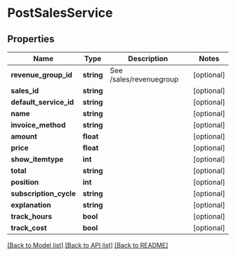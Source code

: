 # PostSalesService

## Properties
Name | Type | Description | Notes
------------ | ------------- | ------------- | -------------
**revenue_group_id** | **string** | See /sales/revenuegroup | [optional] 
**sales_id** | **string** |  | [optional] 
**default_service_id** | **string** |  | [optional] 
**name** | **string** |  | [optional] 
**invoice_method** | **string** |  | [optional] 
**amount** | **float** |  | [optional] 
**price** | **float** |  | [optional] 
**show_itemtype** | **int** |  | [optional] 
**total** | **string** |  | [optional] 
**position** | **int** |  | [optional] 
**subscription_cycle** | **string** |  | [optional] 
**explanation** | **string** |  | [optional] 
**track_hours** | **bool** |  | [optional] 
**track_cost** | **bool** |  | [optional] 

[[Back to Model list]](../README.md#documentation-for-models) [[Back to API list]](../README.md#documentation-for-api-endpoints) [[Back to README]](../README.md)


